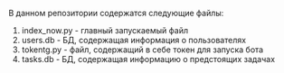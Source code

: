 В данном репозитории содержатся следующие файлы:
1. index_now.py - главный запускаемый файл
2. users.db - БД, содержащая информация о пользователях
3. tokentg.py - файл, содержащий в себе токен для запуска бота
4. tasks.db - БД, содержащая информацию о предстоящих задачах
